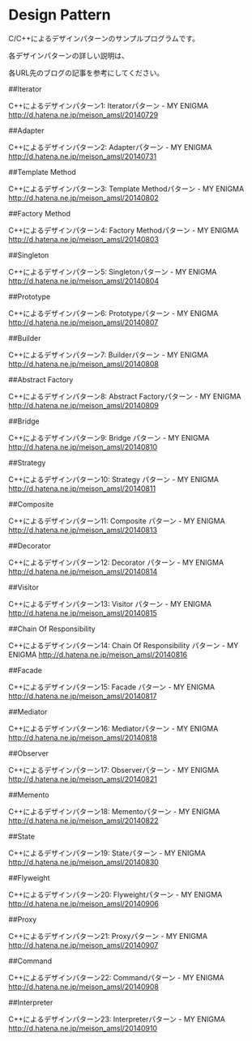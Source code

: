 # Design Pattern

C/C++によるデザインパターンのサンプルプログラムです。

各デザインパターンの詳しい説明は、

各URL先のブログの記事を参考にしてください。


##Iterator

C++によるデザインパターン1: Iteratorパターン - MY ENIGMA http://d.hatena.ne.jp/meison_amsl/20140729

##Adapter

C++によるデザインパターン2: Adapterパターン - MY ENIGMA http://d.hatena.ne.jp/meison_amsl/20140731

##Template Method

C++によるデザインパターン3: Template Methodパターン - MY ENIGMA http://d.hatena.ne.jp/meison_amsl/20140802

##Factory Method

C++によるデザインパターン4: Factory Methodパターン - MY ENIGMA http://d.hatena.ne.jp/meison_amsl/20140803

##Singleton

C++によるデザインパターン5: Singletonパターン - MY ENIGMA http://d.hatena.ne.jp/meison_amsl/20140804

##Prototype

C++によるデザインパターン6: Prototypeパターン - MY ENIGMA http://d.hatena.ne.jp/meison_amsl/20140807

##Builder

C++によるデザインパターン7: Builderパターン - MY ENIGMA http://d.hatena.ne.jp/meison_amsl/20140808

##Abstract Factory

C++によるデザインパターン8: Abstract Factoryパターン - MY ENIGMA http://d.hatena.ne.jp/meison_amsl/20140809

##Bridge

C++によるデザインパターン9: Bridge パターン - MY ENIGMA http://d.hatena.ne.jp/meison_amsl/20140810

##Strategy

C++によるデザインパターン10: Strategy パターン - MY ENIGMA http://d.hatena.ne.jp/meison_amsl/20140811

##Composite

C++によるデザインパターン11: Composite パターン - MY ENIGMA http://d.hatena.ne.jp/meison_amsl/20140813

##Decorator

C++によるデザインパターン12: Decorator パターン - MY ENIGMA http://d.hatena.ne.jp/meison_amsl/20140814

##Visitor

C++によるデザインパターン13: Visitor パターン - MY ENIGMA http://d.hatena.ne.jp/meison_amsl/20140815

##Chain Of Responsibility

C++によるデザインパターン14: Chain Of Responsibility パターン - MY ENIGMA http://d.hatena.ne.jp/meison_amsl/20140816

##Facade

C++によるデザインパターン15: Facade パターン - MY ENIGMA http://d.hatena.ne.jp/meison_amsl/20140817

##Mediator

C++によるデザインパターン16: Mediatorパターン - MY ENIGMA http://d.hatena.ne.jp/meison_amsl/20140818

##Observer

C++によるデザインパターン17: Observerパターン - MY ENIGMA http://d.hatena.ne.jp/meison_amsl/20140821

##Memento

C++によるデザインパターン18: Mementoパターン - MY ENIGMA http://d.hatena.ne.jp/meison_amsl/20140822

##State

C++によるデザインパターン19: Stateパターン - MY ENIGMA http://d.hatena.ne.jp/meison_amsl/20140830

##Flyweight

C++によるデザインパターン20: Flyweightパターン - MY ENIGMA http://d.hatena.ne.jp/meison_amsl/20140906

##Proxy

C++によるデザインパターン21: Proxyパターン - MY ENIGMA http://d.hatena.ne.jp/meison_amsl/20140907

##Command

C++によるデザインパターン22: Commandパターン - MY ENIGMA http://d.hatena.ne.jp/meison_amsl/20140908

##Interpreter

C++によるデザインパターン23: Interpreterパターン - MY ENIGMA http://d.hatena.ne.jp/meison_amsl/20140910

